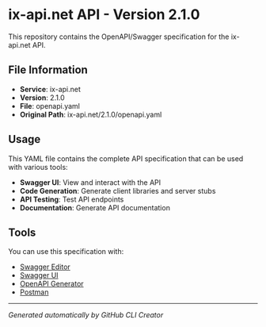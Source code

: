 # ix-api.net API - Version 2.1.0

This repository contains the OpenAPI/Swagger specification for the ix-api.net API.

## File Information

- **Service**: ix-api.net
- **Version**: 2.1.0
- **File**: openapi.yaml
- **Original Path**: ix-api.net/2.1.0/openapi.yaml

## Usage

This YAML file contains the complete API specification that can be used with various tools:

- **Swagger UI**: View and interact with the API
- **Code Generation**: Generate client libraries and server stubs
- **API Testing**: Test API endpoints
- **Documentation**: Generate API documentation

## Tools

You can use this specification with:

- [Swagger Editor](https://editor.swagger.io/)
- [Swagger UI](https://swagger.io/tools/swagger-ui/)
- [OpenAPI Generator](https://openapi-generator.tech/)
- [Postman](https://www.postman.com/)

---

*Generated automatically by GitHub CLI Creator*
